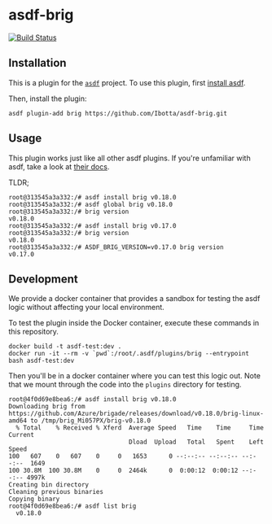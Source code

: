 # asdf-brig

[![Build Status](https://travis-ci.com/Ibotta/asdf-brig.svg?branch=master)](https://travis-ci.com/Ibotta/asdf-brig)

## Installation

This is a plugin for the [`asdf`](https://github.com/asdf-vm/asdf) project.
To use this plugin, first [install asdf](https://github.com/asdf-vm/asdf#setup).

Then, install the plugin:

```console
asdf plugin-add brig https://github.com/Ibotta/asdf-brig.git
```

## Usage

This plugin works just like all other asdf plugins. If you're unfamiliar with
asdf, take a look at [their docs](https://github.com/asdf-vm/asdf#usage).

TLDR;

```console
root@313545a3a332:/# asdf install brig v0.18.0
root@313545a3a332:/# asdf global brig v0.18.0
root@313545a3a332:/# brig version
v0.18.0
root@313545a3a332:/# asdf install brig v0.17.0
root@313545a3a332:/# brig version
v0.18.0
root@313545a3a332:/# ASDF_BRIG_VERSION=v0.17.0 brig version
v0.17.0
```

## Development

We provide a docker container that provides a sandbox for testing the asdf logic
without affecting your local environment.

To test the plugin inside the Docker container, execute these commands in this
repository.

```console
docker build -t asdf-test:dev .
docker run -it --rm -v `pwd`:/root/.asdf/plugins/brig --entrypoint bash asdf-test:dev
```

Then you'll be in a docker container where you can test this logic out. Note
that we mount through the code into the `plugins` directory for testing.

```console
root@4f0d69e8bea6:/# asdf install brig v0.18.0
Downloading brig from https://github.com/Azure/brigade/releases/download/v0.18.0/brig-linux-amd64 to /tmp/brig_Mi057PX/brig-v0.18.0
  % Total    % Received % Xferd  Average Speed   Time    Time     Time  Current
                                 Dload  Upload   Total   Spent    Left  Speed
100   607    0   607    0     0   1653      0 --:--:-- --:--:-- --:--:--  1649
100 30.8M  100 30.8M    0     0  2464k      0  0:00:12  0:00:12 --:--:-- 4997k
Creating bin directory
Cleaning previous binaries
Copying binary
root@4f0d69e8bea6:/# asdf list brig
  v0.18.0
```
